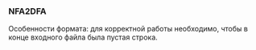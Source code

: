### NFA2DFA

Особенности формата: для корректной работы необходимо, чтобы в конце входного файла была пустая строка. 
